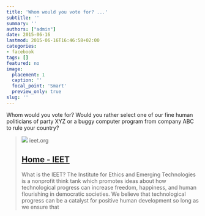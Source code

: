 ```yaml
---
title: 'Whom would you vote for? ...'
subtitle: ''
summary: ''
authors: ["admin"]
date: 2015-06-16
lastmod: 2015-06-16T16:46:58+02:00
categories:
- facebook
tags: []
featured: no
image:
  placement: 1
  caption: ''
  focal_point: 'Smart'
  preview_only: true
slug: ''
---
```

Whom would you vote for? Would you rather select one of our fine human politicians of party XYZ or a buggy computer program from company ABC to rule your country?
> [![](https://ieet.org/wp-content/uploads/2020/11/2n-600x403.png)](http://ieet.org/index.php/IEET/more/pellissier20150612)
> ieet.org
> ## [Home - IEET](http://ieet.org/index.php/IEET/more/pellissier20150612)
>
>What is the IEET?
The Institute for Ethics and Emerging Technologies is a nonprofit think tank which promotes ideas about how technological progress can increase freedom, happiness, and human flourishing in democratic societies. We believe that technological progress can be a catalyst for positive human development so long as we ensure that

